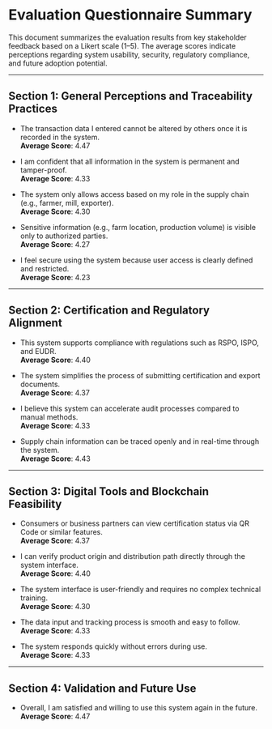 # Evaluation Questionnaire Summary

This document summarizes the evaluation results from key stakeholder feedback based on a Likert scale (1–5). The average scores indicate perceptions regarding system usability, security, regulatory compliance, and future adoption potential.

---

## Section 1: General Perceptions and Traceability Practices

- The transaction data I entered cannot be altered by others once it is recorded in the system.  
  **Average Score**: 4.47

- I am confident that all information in the system is permanent and tamper-proof.  
  **Average Score**: 4.33

- The system only allows access based on my role in the supply chain (e.g., farmer, mill, exporter).  
  **Average Score**: 4.30

- Sensitive information (e.g., farm location, production volume) is visible only to authorized parties.  
  **Average Score**: 4.27

- I feel secure using the system because user access is clearly defined and restricted.  
  **Average Score**: 4.23

---

## Section 2: Certification and Regulatory Alignment

- This system supports compliance with regulations such as RSPO, ISPO, and EUDR.  
  **Average Score**: 4.40

- The system simplifies the process of submitting certification and export documents.  
  **Average Score**: 4.37

- I believe this system can accelerate audit processes compared to manual methods.  
  **Average Score**: 4.33

- Supply chain information can be traced openly and in real-time through the system.  
  **Average Score**: 4.43

---

## Section 3: Digital Tools and Blockchain Feasibility

- Consumers or business partners can view certification status via QR Code or similar features.  
  **Average Score**: 4.37

- I can verify product origin and distribution path directly through the system interface.  
  **Average Score**: 4.40

- The system interface is user-friendly and requires no complex technical training.  
  **Average Score**: 4.30

- The data input and tracking process is smooth and easy to follow.  
  **Average Score**: 4.33

- The system responds quickly without errors during use.  
  **Average Score**: 4.33

---

## Section 4: Validation and Future Use

- Overall, I am satisfied and willing to use this system again in the future.  
  **Average Score**: 4.47
